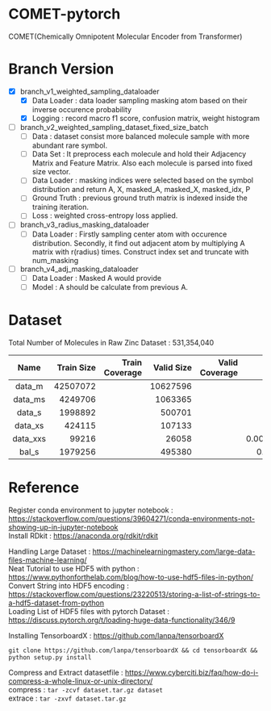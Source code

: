 # COMET-pytorch
COMET(Chemically Omnipotent Molecular Encoder from Transformer)

# Branch Version  
- [X] branch_v1_weighted_sampling_dataloader
    - [X] Data Loader : data loader sampling masking atom based on their inverse occurence probability  
    - [X] Logging : record macro f1 score, confusion matrix, weight histogram  
    
- [ ] branch_v2_weighted_sampling_dataset_fixed_size_batch     
    - [ ] Data : dataset consist more balanced molecule sample with more abundant rare symbol.  
    - [ ] Data Set : It preprocess each molecule and hold their Adjacency Matrix and Feature Matrix. Also each molecule is parsed into fixed size vector.    
    - [ ] Data Loader : masking indices were selected based on the symbol distribution and return A, X, masked_A, masked_X, masked_idx, P  
    - [ ] Ground Truth : previous ground truth matrix is indexed inside the training iteration.  
    - [ ] Loss : weighted cross-entropy loss applied.  
     
- [ ] branch_v3_radius_masking_dataloader  
    - [ ] Data Loader : Firstly sampling center atom with occurence distribution. Secondly, it find out adjacent atom by multiplying A matrix with r(radius) times. Construct index set and truncate with num_masking  
    
- [ ] branch_v4_adj_masking_dataloader  
    - [ ] Data Loader : Masked A would provide  
    - [ ] Model : A should be calculate from previous A.   
    
# Dataset  
Total Number of Molecules in Raw Zinc Dataset : 531,354,040

|   Name   | Train Size | Train Coverage | Valid Size | Valid Coverage | Sampling Rate |
|:--------:|-----------:|---------------:|-----------:|---------------:|--------------:|
|  data_m  |   42507072 |                |   10627596 |                |               |
|  data_ms |    4249706 |                |    1063365 |                |               |
|  data_s  |    1998892 |                |     500701 |                |               |
|  data_xs |     424115 |                |     107133 |                |               |
| data_xxs |      99216 |                |      26058 |                |   0.000235245 |
|   bal_s  |    1979256 |                |     495380 |                |     0.0047049 |

# Reference  
Register conda environment to jupyter notebook : https://stackoverflow.com/questions/39604271/conda-environments-not-showing-up-in-jupyter-notebook  
Install RDkit : https://anaconda.org/rdkit/rdkit  

Handling Large Dataset : https://machinelearningmastery.com/large-data-files-machine-learning/  
Neat Tutorial to use HDF5 with python : https://www.pythonforthelab.com/blog/how-to-use-hdf5-files-in-python/  
Convert String into HDF5 encoding : https://stackoverflow.com/questions/23220513/storing-a-list-of-strings-to-a-hdf5-dataset-from-python  
Loading List of HDF5 files with pytorch Dataset : https://discuss.pytorch.org/t/loading-huge-data-functionality/346/9   

Installing TensorboardX : https://github.com/lanpa/tensorboardX  
```
git clone https://github.com/lanpa/tensorboardX && cd tensorboardX && python setup.py install
```  

Compress and Extract datasetfile : https://www.cyberciti.biz/faq/how-do-i-compress-a-whole-linux-or-unix-directory/  
compress : ```tar -zcvf dataset.tar.gz dataset```  
extrace : ```tar -zxvf dataset.tar.gz```  

